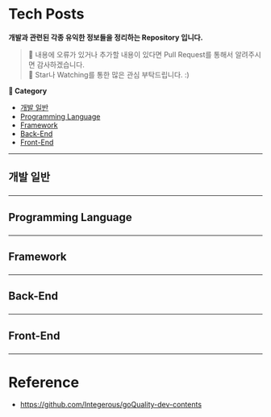 # Tech Posts

**개발과 관련된 각종 유익한 정보들을 정리하는 Repository 입니다.**
> :small_blue_diamond: 내용에 오류가 있거나 추가할 내용이 있다면 Pull Request를 통해서 알려주시면 감사하겠습니다.
> <br> :small_blue_diamond: Star나 Watching를 통한 많은 관심 부탁드립니다. :)

**:book: Category**
* [개발 일반](#tech-posts)
* [Programming Language](#programming-language)
* [Framework](#framework)
* [Back-End](#back-end)
* [Front-End](#front-end)

---

## 개발 일반
### 

---

## Programming Language
### 

---

## Framework
### 

---

## Back-End
### 

---

## Front-End
### 

---

# Reference
* https://github.com/Integerous/goQuality-dev-contents